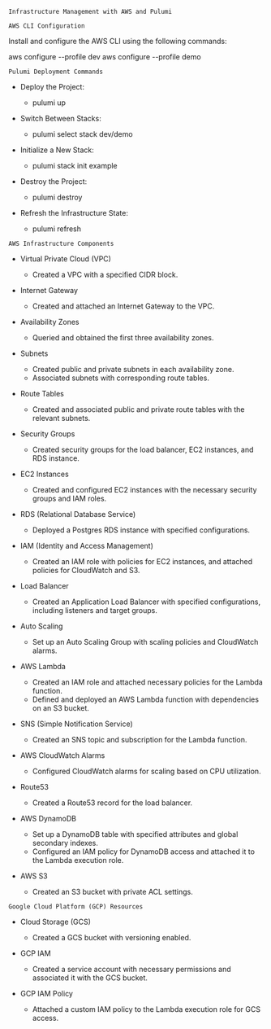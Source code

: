 ```Infrastructure Management with AWS and Pulumi```

```AWS CLI Configuration```

Install and configure the AWS CLI using the following commands:

aws configure --profile dev
aws configure --profile demo

```Pulumi Deployment Commands```

* Deploy the Project:
    * pulumi up

*	Switch Between Stacks:
     * pulumi select stack dev/demo

*	Initialize a New Stack:
    * pulumi stack init example

*	Destroy the Project:
    * pulumi destroy

*	Refresh the Infrastructure State:
    * pulumi refresh


```AWS Infrastructure Components```

*	Virtual Private Cloud (VPC)
    *	Created a VPC with a specified CIDR block.

*	Internet Gateway
    *	Created and attached an Internet Gateway to the VPC.

*	Availability Zones
    * Queried and obtained the first three availability zones.

*	Subnets
    *	Created public and private subnets in each availability zone.
    *	Associated subnets with corresponding route tables.

*	Route Tables
    *	Created and associated public and private route tables with the relevant subnets.

*	Security Groups
    *	Created security groups for the load balancer, EC2 instances, and RDS instance.

*	EC2 Instances
    *	Created and configured EC2 instances with the necessary security groups and IAM roles.

*	RDS (Relational Database Service)
    *	Deployed a Postgres RDS instance with specified configurations.

*	IAM (Identity and Access Management)
    *	Created an IAM role with policies for EC2 instances, and attached policies for CloudWatch and S3.

*	Load Balancer
    *	Created an Application Load Balancer with specified configurations, including listeners and target groups.

*	Auto Scaling
    *	Set up an Auto Scaling Group with scaling policies and CloudWatch alarms.

*	AWS Lambda
    *	Created an IAM role and attached necessary policies for the Lambda function.
    *	Defined and deployed an AWS Lambda function with dependencies on an S3 bucket.

*	SNS (Simple Notification Service)
    *	Created an SNS topic and subscription for the Lambda function.

*	AWS CloudWatch Alarms
    *	Configured CloudWatch alarms for scaling based on CPU utilization.

*	Route53
    *	Created a Route53 record for the load balancer.

*	AWS DynamoDB
    *	Set up a DynamoDB table with specified attributes and global secondary indexes.
    *	Configured an IAM policy for DynamoDB access and attached it to the Lambda execution role.

*	AWS S3
    *	Created an S3 bucket with private ACL settings.


```Google Cloud Platform (GCP) Resources```
*	Cloud Storage (GCS)
    *	Created a GCS bucket with versioning enabled.
*	GCP IAM
    *	Created a service account with necessary permissions and associated it with the GCS bucket.

*	GCP IAM Policy
    *	Attached a custom IAM policy to the Lambda execution role for GCS access.


